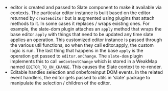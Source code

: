- editor is created and passed to Slate component to make it available via contexts. The particular editor instance is built based on the editor returned by `createEditor` but is augmented using plugins that attach methods to it. In some cases it replaces / wraps existing ones. For example, the slate-dom plugin attaches an `apply` method that wraps the base editor `apply` with things that need to be updated any time slate applies an operation. This customized editor instance is passed through the various util functions, so when they call editor.apply, the custom logic is run. The last thing that happens in the base `apply` is the operation get passed to `editor.onChange`. The `slate-dom` plugin implements this to call `onContextChange` which is stored in a WeakMap named `EDITOR_TO_ON_CHANGE`. This causes the Slate context to re-render.
- Editable handles selection and onbeforeinput DOM events. In the related event handlers, the editor gets passed to utils in 'slate' package to manipulate the selection / children of the editor.
